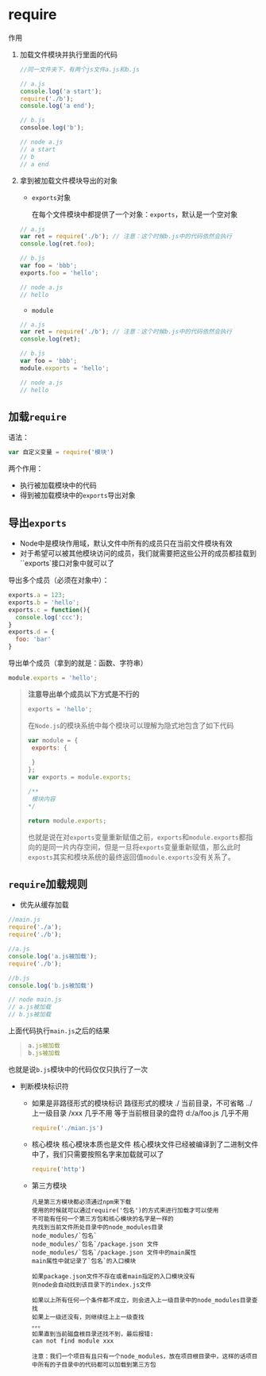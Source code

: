 # require

作用

1. 加载文件模块并执行里面的代码

   ```js
   //同一文件夹下，有两个js文件a.js和b.js
   
   // a.js
   console.log('a start');
   require('./b');
   console.log('a end');
   
   // b.js 
   consoloe.log('b');
   
   // node a.js
   // a start
   // b
   // a end
   ```

2. 拿到被加载文件模块导出的对象

   - `exports`对象

     在每个文件模块中都提供了一个对象：`exports`，默认是一个空对象

   ```js
   // a.js
   var ret = require('./b'); // 注意：这个时候b.js中的代码依然会执行
   console.log(ret.foo);
   
   // b.js 
   var foo = 'bbb';
   exports.foo = 'hello';
   
   // node a.js
   // hello
   ```
   
   - `module`

   ```js
   // a.js
   var ret = require('./b'); // 注意：这个时候b.js中的代码依然会执行
   console.log(ret);
   
   // b.js 
   var foo = 'bbb';
   module.exports = 'hello';
   
   // node a.js
   // hello
   ```

## 加载`require`

语法：

```js
var 自定义变量 = require('模块')
```

两个作用：

- 执行被加载模块中的代码
- 得到被加载模块中的`exports`导出对象

## 导出`exports`

- Node中是模块作用域，默认文件中所有的成员只在当前文件模块有效
- 对于希望可以被其他模块访问的成员，我们就需要把这些公开的成员都挂载到``exports`接口对象中就可以了

导出多个成员（必须在对象中）：

```js
exports.a = 123;
exports.b = 'hello';
exports.c = function(){
  console.log('ccc');
}
exports.d = {
  foo: 'bar'
}
```

导出单个成员（拿到的就是：函数、字符串）

```js
module.exports = 'hello';
```

>**注意导出单个成员以下方式是不行的**
>
>```js
>exports = 'hello';
>```
>
>在`Node.js`的模块系统中每个模块可以理解为隐式地包含了如下代码
>
>```js
>var module = {
>  exports: {
>    
>  }
>};
>var exports = module.exports;
>
>/**
>  模块内容
>*/
>
>return module.exports;
>```
>
>也就是说在对`exports`变量重新赋值之前，`exports`和`module.exports`都指向的是同一片内存空间，但是一旦将`exports`变量重新赋值，那么此时`exposts`其实和模块系统的最终返回值`module.exports`没有关系了。

## `require`加载规则

- 优先从缓存加载
```js
//main.js
require('./a');
require('./b');

//a.js
console.log('a.js被加载');
require('./b');

//b.js
console.log('b.js被加载')

// node main.js
// a.js被加载
// b.js被加载   
```

上面代码执行`main.js`之后的结果

> ```js
> a.js被加载
> b.js被加载
> ```

也就是说`b.js`模块中的代码仅仅只执行了一次

- 判断模块标识符
  - 如果是非路径形式的模块标识
    路径形式的模块
    ./ 当前目录，不可省略
    ../ 上一级目录
    /xxx 几乎不用 等于当前根目录的盘符
    d:/a/foo.js 几乎不用
    
    ```js
    require('./mian.js')
    ```
    
  - 核心模块
    核心模块本质也是文件
    核心模块文件已经被编译到了二进制文件中了，我们只需要按照名字来加载就可以了
    
    ```js
    require('http')
    ```
    
  - 第三方模块
    
        凡是第三方模块都必须通过npm来下载
        使用的时候就可以通过require('包名')的方式来进行加载才可以使用
        不可能有任何一个第三方包和核心模块的名字是一样的
        先找到当前文件所处目录中的node_modules目录
        node_modules/`包名`
        node_modules/`包名`/package.json 文件
        node_modules/`包名`/package.json 文件中的main属性
        main属性中就记录了`包名`的入口模块
        
        如果package.json文件不存在或者main指定的入口模块没有
        则node会自动找到该目录下的index.js文件
        
        如果以上所有任何一个条件都不成立，则会进入上一级目录中的node_modules目录查找
        如果上一级还没有，则继续往上上一级查找
        。。。
        如果直到当前磁盘根目录还找不到，最后报错:
        can not find module xxx
        
        注意：我们一个项目有且只有一个node_modules，放在项目根目录中，这样的话项目中所有的子目录中的代码都可以加载到第三方包

